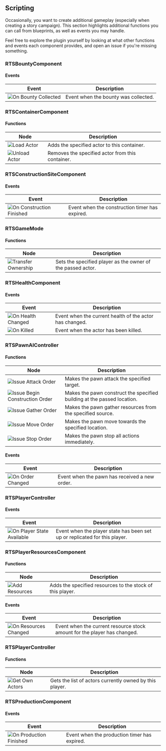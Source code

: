 ## Scripting

Occasionally, you want to create additional gameplay (especially when creating a story campaign). This section highlights additional functions you can call from blueprints, as well as events you may handle.

Feel free to explore the plugin yourself by looking at what other functions and events each component provides, and open an issue if you're missing something.


### RTSBountyComponent
#### Events

| Event | Description |
| --- | --- |
| ![On Bounty Collected](Images/OnBountyCollected.png) | Event when the bounty was collected. |


### RTSContainerComponent
#### Functions

| Node | Description |
| --- | --- |
| ![Load Actor](Images/LoadActor.png) | Adds the specified actor to this container. |
| ![Unload Actor](Images/UnloadActor.png) | Removes the specified actor from this container. |


### RTSConstructionSiteComponent
#### Events

| Event | Description |
| --- | --- |
| ![On Construction Finished](Images/OnConstructionFinished.png) | Event when the construction timer has expired. |


### RTSGameMode
#### Functions

| Node | Description |
| --- | --- |
| ![Transfer Ownership](Images/TransferOwnership.png) | Sets the specified player as the owner of the passed actor. |


### RTSHealthComponent
#### Events

| Event | Description |
| --- | --- |
| ![On Health Changed](Images/OnHealthChanged.png) | Event when the current health of the actor has changed. |
| ![On Killed](Images/OnKilled.png) | Event when the actor has been killed. |


### RTSPawnAIController
#### Functions

| Node | Description |
| --- | --- |
| ![Issue Attack Order](Images/IssueAttackOrder.png) | Makes the pawn attack the specified target. |
| ![Issue Begin Construction Order](Images/IssueBeginConstructionOrder.png) |  Makes the pawn construct the specified building at the passed location. |
| ![Issue Gather Order](Images/IssueGatherOrder.png) | Makes the pawn gather resources from the specified source. |
| ![Issue Move Order](Images/IssueMoveOrder.png) | Makes the pawn move towards the specified location. |
| ![Issue Stop Order](Images/IssueStopOrder.png) | Makes the pawn stop all actions immediately. |

#### Events

| Event | Description |
| --- | --- |
| ![On Order Changed](Images/OnOrderChanged.png) | Event when the pawn has received a new order. |


### RTSPlayerController
#### Events

| Event | Description |
| --- | --- |
| ![On Player State Available](Images/OnPlayerStateAvailable.png) | Event when the player state has been set up or replicated for this player. |


### RTSPlayerResourcesComponent
#### Functions

| Node | Description |
| --- | --- |
| ![Add Resources](Images/AddResources.png) | Adds the specified resources to the stock of this player. |

#### Events

| Event | Description |
| --- | --- |
| ![On Resources Changed](Images/OnResourcesChanged.png) | Event when the current resource stock amount for the player has changed. |


### RTSPlayerController
#### Functions

| Node | Description |
| --- | --- |
| ![Get Own Actors](Images/GetOwnActors.png) | Gets the list of actors currently owned by this player. |


### RTSProductionComponent
#### Events

| Event | Description |
| --- | --- |
| ![On Production Finished](Images/OnProductionFinished.png) | Event when the production timer has expired. |

